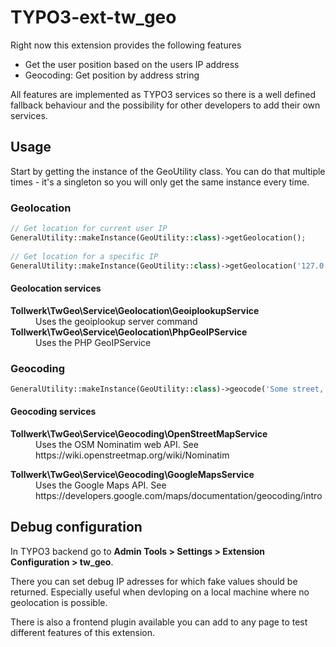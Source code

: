 # TYPO3-ext-tw_geo

Right now this extension provides the following features
 * Get the user position based on the users IP address
 * Geocoding: Get position by address string 

All features are implemented as TYPO3 services so there is a well defined fallback behaviour
and the possibility for other developers to add their own services.

## Usage

Start by getting the instance of the GeoUtility class. 
You can do that multiple times - it's a singleton so you will only get the same instance every time. 

### Geolocation

```php
// Get location for current user IP
GeneralUtility::makeInstance(GeoUtility::class)->getGeolocation();
    
// Get location for a specific IP
GeneralUtility::makeInstance(GeoUtility::class)->getGeolocation('127.0.0.1');
```

#### Geolocation services

<dl>
    <dt><strong>Tollwerk\TwGeo\Service\Geolocation\GeoiplookupService</strong></dt>
    <dd>Uses the geoiplookup server command</dd>
    <dt><strong>Tollwerk\TwGeo\Service\Geolocation\PhpGeoIPService</strong></dt>
    <dd>Uses the PHP GeoIPService</dd>
</dl>


### Geocoding

```php
GeneralUtility::makeInstance(GeoUtility::class)->geocode('Some street, SomeCity');
```

#### Geocoding services

<dl>
    <dt><strong>Tollwerk\TwGeo\Service\Geocoding\OpenStreetMapService</strong></dt>
    <dd>Uses the OSM Nominatim web API. See https://wiki.openstreetmap.org/wiki/Nominatim</dd>
</dl>
<dl>
    <dt><strong>Tollwerk\TwGeo\Service\Geocoding\GoogleMapsService</strong></dt>
    <dd>Uses the Google Maps API. See https://developers.google.com/maps/documentation/geocoding/intro</dd>
</dl>


## Debug configuration

In TYPO3 backend go to **Admin Tools > Settings > Extension Configuration > tw_geo**.

There you can set debug IP adresses for which fake values should be returned. 
Especially useful when devloping on  a local machine where no geolocation is possible.

There is also a frontend plugin available you can add to any page to test different features of this extension.

